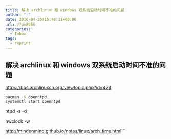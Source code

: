 ```yaml
---
title: 解决 archlinux 和 windows 双系统启动时间不准的问题
author: "-"
date: 2016-04-25T15:48:11+00:00
url: /?p=8956
categories:
  - Inbox
tags:
  - reprint
---
```

## 解决 archlinux 和 windows 双系统启动时间不准的问题

<https://bbs.archlinuxcn.org/viewtopic.php?id=424>

```bash
pacman -S openntpd
systemctl start openntpd
```

ntpd -s -d

hwclock -w

<http://mindonmind.github.io/notes/linux/arch_time.html>```
